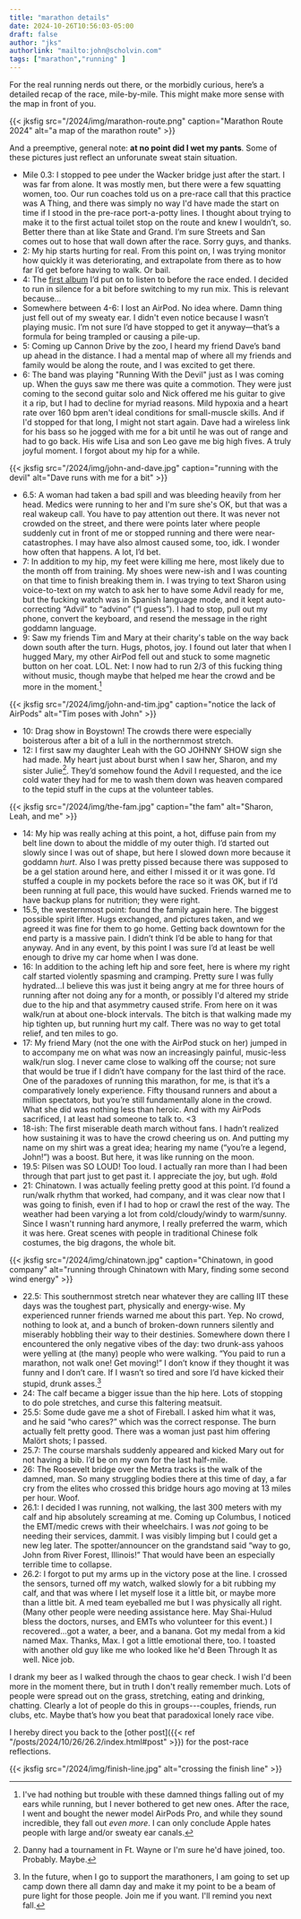 ```yaml
---
title: "marathon details"
date: 2024-10-26T10:56:03-05:00
draft: false
author: "jks"
authorlink: "mailto:john@scholvin.com"
tags: ["marathon","running" ]
---
```


For the real running nerds out there, or the morbidly curious, here’s a detailed recap of the race, mile-by-mile. This might make more sense with the map in front of you.

{{< jksfig src="/2024/img/marathon-route.png" caption="Marathon Route 2024" alt="a map of the marathon route" >}}

And a preemptive, general note: **at no point did I wet my pants**. Some of these pictures just reflect an unforunate sweat stain situation.

* Mile 0.3: I stopped to pee under the Wacker bridge just after the start. I was far from alone. It was mostly men, but there were a few squatting women, too. Our run coaches told us on a pre-race call that this practice was A Thing, and there was simply no way I'd have made the start on time if I stood in the pre-race port-a-potty lines. I thought about trying to make it to the first actual toilet stop on the route and knew I wouldn’t, so. Better there than at like State and Grand. I’m sure Streets and San comes out to hose that wall down after the race. Sorry guys, and thanks. 
* 2: My hip starts hurting for real. From this point on, I was trying monitor how quickly it was deteriorating, and extrapolate from there as to how far I’d get before having to walk. Or bail.
* 4: The [first album](https://jasonisbell.bandcamp.com/album/live-from-the-ryman-vol-2) I’d put on to listen to before the race ended. I decided to run in silence for a bit before switching to my run mix. This is relevant because...
* Somewhere between 4-6: I lost an AirPod. No idea where. Damn thing just fell out of my sweaty ear. I didn't even notice because I wasn’t playing music. I’m not sure I’d have stopped to get it anyway—that’s a formula for being trampled or causing a pile-up.
* 5: Coming up Cannon Drive by the zoo, I heard my friend Dave’s band up ahead in the distance. I had a mental map of where all my friends and family would be along the route, and I was excited to get there.
* 6: The band was playing "Running With the Devil" just as I was coming up. When the guys saw me there was quite a commotion. They were just coming to the second guitar solo and Nick offered me his guitar to give it a rip, but I had to decline for myriad reasons. Mild hypoxia and a heart rate over 160 bpm aren't ideal conditions for small-muscle skills. And if I'd stopped for that long, I might not start again. Dave had a wireless link for his bass so he jogged with me for a bit until he was out of range and had to go back. His wife Lisa and son Leo gave me big high fives. A truly joyful moment. I forgot about my hip for a while.

{{< jksfig src="/2024/img/john-and-dave.jpg" caption="running with the devil" alt="Dave runs with me for a bit" >}}

* 6.5: A woman had taken a bad spill and was bleeding heavily from her head. Medics were running to her and I'm sure she's OK, but that was a real wakeup call. You have to pay attention out there. It was never not crowded on the street, and there were points later where people suddenly cut in front of me or stopped running and there were near-catastrophes. I may have also almost caused some, too, idk. I wonder how often that happens. A lot, I’d bet.
* 7: In addition to my hip, my feet were killing me here, most likely due to the month off from training. My shoes were new-ish and I was counting on that time to finish breaking them in. I was trying to text Sharon using voice-to-text on my watch to ask her to have some Advil ready for me, but the fucking watch was in Spanish language mode, and it kept auto-correcting “Advil” to “advino” (“I guess”). I had to stop, pull out my phone, convert the keyboard, and resend the message in the right goddamn language.
* 9: Saw my friends Tim and Mary at their charity's table on the way back down south after the turn. Hugs, photos, joy. I found out later that when I hugged Mary, my other AirPod fell out and stuck to some magnetic button on her coat. LOL. Net: I now had to run 2/3 of this fucking thing without music, though maybe that helped me hear the crowd and be more in the moment.[^1]

{{< jksfig src="/2024/img/john-and-tim.jpg" caption="notice the lack of AirPods" alt="Tim poses with John" >}}

* 10: Drag show in Boystown! The crowds there were especially boisterous after a bit of a lull in the northernmost stretch.
* 12: I first saw my daughter Leah with the GO JOHNNY SHOW sign she had made. My heart just about burst when I saw her, Sharon, and my sister Julie[^2]. They’d somehow found the Advil I requested, and the ice cold water they had for me to wash them down was heaven compared to the tepid stuff in the cups at the volunteer tables.

{{< jksfig src="/2024/img/the-fam.jpg" caption="the fam" alt="Sharon, Leah, and me" >}}

* 14: My hip was really aching at this point, a hot, diffuse pain from my belt line down to about the middle of my outer thigh. I’d started out slowly since I was out of shape, but here I slowed down more because it goddamn _hurt_. Also I was pretty pissed because there was supposed to be a gel station around here, and either I missed it or it was gone. I’d stuffed a couple in my pockets before the race so it was OK, but if I’d been running at full pace, this would have sucked. Friends warned me to have backup plans for nutrition; they were right.
* 15.5, the westernmost point: found the family again here. The biggest possible spirit lifter. Hugs exchanged, and pictures taken, and we agreed it was fine for them to go home. Getting back downtown for the end party is a massive pain. I didn’t think I’d be able to hang for that anyway. And in any event, by this point I was sure I’d at least be well enough to drive my car home when I was done.
* 16: In addition to the aching left hip and sore feet, here is where my right calf started violently spasming and cramping. Pretty sure I was fully hydrated…I believe this was just it being angry at me for three hours of running after not doing any for a month, or possibly I'd altered my stride due to the hip and that asymmetry caused strife. From here on it was walk/run at about one-block intervals. The bitch is that walking made my hip tighten up, but running hurt my calf. There was no way to get total relief, and ten miles to go.
* 17: My friend Mary (not the one with the AirPod stuck on her) jumped in to accompany me on what was now an increasingly painful, music-less walk/run slog. I never came close to walking off the course; not sure that would be true if I didn’t have company for the last third of the race. One of the paradoxes of running this marathon, for me, is that it’s a comparatively lonely experience. Fifty thousand runners and about a million spectators, but you’re still fundamentally alone in the crowd. What she did was nothing less than heroic. And with my AirPods sacrificed, I at least had someone to talk to. <3 
* 18-ish: The first miserable death march without fans. I hadn’t realized how sustaining it was to have the crowd cheering us on. And putting my name on my shirt was a great idea; hearing my name (“you’re a legend, John!”) was a boost. But here, it was like running on the moon.
* 19.5: Pilsen was SO LOUD! Too loud. I actually ran more than I had been through that part just to get past it. I appreciate the joy, but ugh. #old
* 21: Chinatown. I was actually feeling pretty good at this point. I’d found a run/walk rhythm that worked, had company, and it was clear now that I was going to finish, even if I had to hop or crawl the rest of the way. The weather had been varying a lot from cold/cloudy/windy to warm/sunny. Since I wasn't running hard anymore, I really preferred the warm, which it was here. Great scenes with people in traditional Chinese folk costumes, the big dragons, the whole bit.

{{< jksfig src="/2024/img/chinatown.jpg" caption="Chinatown, in good company" alt="running through Chinatown with Mary, finding some second wind energy" >}}

* 22.5: This southernmost stretch near whatever they are calling IIT these days was the toughest part, physically and energy-wise. My experienced runner friends warned me about this part. Yep. No crowd, nothing to look at, and a bunch of broken-down runners silently and miserably hobbling their way to their destinies. Somewhere down there I encountered the only negative vibes of the day: two drunk-ass yahoos were yelling at (the many) people who were walking. “You paid to run a marathon, not walk one! Get moving!” I don’t know if they thought it was funny and I don’t care. If I wasn’t so tired and sore I’d have kicked their stupid, drunk asses.[^3]
* 24: The calf became a bigger issue than the hip here. Lots of stopping to do pole stretches, and curse this faltering meatsuit.
* 25.5: Some dude gave me a shot of Fireball. I asked him what it was, and he said “who cares?” which was the correct response. The burn actually felt pretty good. There was a woman just past him offering Malört shots; I passed.
* 25.7: The course marshals suddenly appeared and kicked Mary out for not having a bib. I’d be on my own for the last half-mile.
* 26: The Roosevelt bridge over the Metra tracks is the walk of the damned, man. So many struggling bodies there at this time of day, a far cry from the elites who crossed this bridge hours ago moving at 13 miles per hour. Woof. 
* 26.1: I decided I was running, not walking, the last 300 meters with my calf and hip absolutely screaming at me. Coming up Columbus, I noticed the EMT/medic crews with their wheelchairs. I was *not* going to be needing their services, dammit. I was visibly limping but I could get a new leg later. The spotter/announcer on the grandstand said “way to go, John from River Forest, Illinois!” That would have been an especially terrible time to collapse.
* 26.2: I forgot to put my arms up in the victory pose at the line. I crossed the sensors, turned off my watch, walked slowly for a bit rubbing my calf, and that was where I let myself lose it a little bit, or maybe more than a little bit. A med team eyeballed me but I was physically all right. (Many other people were needing assistance here. May Shai-Hulud bless the doctors, nurses, and EMTs who volunteer for this event.) I recovered...got a water, a beer, and a banana. Got my medal from a kid named Max. Thanks, Max. I got a little emotional there, too. I toasted with another old guy like me who looked like he'd Been Through It as well. Nice job.

I drank my beer as I walked through the chaos to gear check. I wish I'd been more in the moment there, but in truth I don't really remember much. Lots of people were spread out on the grass, stretching, eating and drinking, chatting. Clearly a lot of people do this in groups---couples, friends, run clubs, etc. Maybe that’s how you beat that paradoxical lonely race vibe. 

I hereby direct you back to the [other post]({{< ref "/posts/2024/10/26/26.2/index.html#post" >}}) for the post-race reflections.

{{< jksfig src="/2024/img/finish-line.jpg" alt="crossing the finish line" >}}

[^1]: I've had nothing but trouble with these damned things falling out of my ears while running, but I never bothered to get new ones. After the race, I went and bought the newer model AirPods Pro, and while they sound incredible, they fall out _even more_. I can only conclude Apple hates people with large and/or sweaty ear canals.
[^2]: Danny had a tournament in Ft. Wayne or I'm sure he'd have joined, too. Probably. Maybe.
[^3]: In the future, when I go to support the marathoners, I am going to set up camp down there all damn day and make it my point to be a beam of pure light for those people. Join me if you want. I'll remind you next fall.


